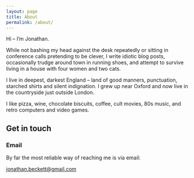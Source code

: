 ```yaml
---
layout: page
title: About
permalink: /about/
---
```


Hi – I’m Jonathan.

While not bashing my head against the desk repeatedly or sitting in conference calls pretending to be clever, I write idiotic blog posts, occasionally trudge around town in running shoes, and attempt to survive living in a house with four women and two cats.

I live in deepest, darkest England – land of good manners, punctuation, starched shirts and silent indignation. I grew up near Oxford and now live in the countryside just outside London.

I like pizza, wine, chocolate biscuits, coffee, cult movies, 80s music, and retro computers and video games.

## Get in touch

### Email

By far the most reliable way of reaching me is via email:

[jonathan.beckett@gmail.com](mailto:jonathan.beckett@gmail.com)
